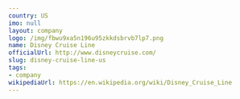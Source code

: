 ```yaml
---
country: US
imo: null
layout: company
logo: /img/fbwu9xa5n196u95zkkdsbrvb7lp7.png
name: Disney Cruise Line
officialUrl: http://www.disneycruise.com/
slug: disney-cruise-line-us
tags:
- company
wikipediaUrl: https://en.wikipedia.org/wiki/Disney_Cruise_Line
---
```

